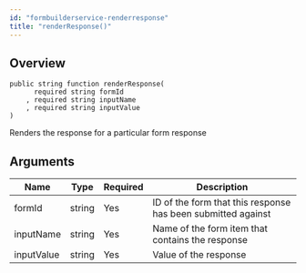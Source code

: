 ```yaml
---
id: "formbuilderservice-renderresponse"
title: "renderResponse()"
---
```



## Overview




```luceescript
public string function renderResponse(
      required string formId    
    , required string inputName 
    , required string inputValue
)
```

Renders the response for a particular form response

## Arguments


<div class="table-responsive"><table class="table"><thead><tr><th>Name</th><th>Type</th><th>Required</th><th>Description</th></tr></thead><tbody><tr><td>formId</td><td>string</td><td>Yes</td><td>ID of the form that this response has been submitted against</td></tr><tr><td>inputName</td><td>string</td><td>Yes</td><td>Name of the form item that contains the response</td></tr><tr><td>inputValue</td><td>string</td><td>Yes</td><td>Value of the response</td></tr></tbody></table></div>